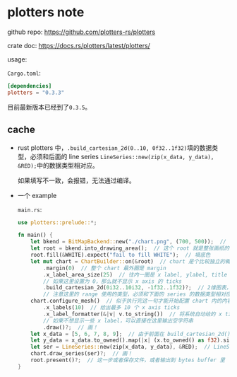 # plotters note

github repo: <https://github.com/plotters-rs/plotters>

crate doc: <https://docs.rs/plotters/latest/plotters/>

usage:

`Cargo.toml`:

```toml
[dependencies]
plotters = "0.3.3"
```

目前最新版本已经到了`0.3.5`。

## cache

* rust plotters 中，`.build_cartesian_2d(0..10, 0f32..1f32)`填的数据类型，必须和后面的 line series `LineSeries::new(zip(x_data, y_data), &RED);`中的数据类型相对应。

    如果填写不一致，会报错，无法通过编译。

* 一个 example

    `main.rs`:

    ```rust
    use plotters::prelude::*;

    fn main() {
        let bkend = BitMapBackend::new("./chart.png", (700, 500));  // 这里可以是各种格式的图片，也可以填 bytes buffer
        let root = bkend.into_drawing_area();  // 这个 root 就是整张画纸的抽象表达，我们可以将一个画布进行 split，从而画多个 chart
        root.fill(&WHITE).expect("fail to fill WHITE");  // 填底色
        let mut chart = ChartBuilder::on(&root)  // chart 是个比较独立的概念，这里指定将它画到哪个 root 画布上
            .margin(0)  // 整个 chart 最外圈是 margin
            .x_label_area_size(25)  // 往内一圈是 x label, ylabel, title 等。再往内一圈才是 xOy 内的图表
            // 如果这里设置为 0，那么就不显示 x axis 的 ticks
            .build_cartesian_2d(0i32..10i32, -1f32..1f32)?;  // 2维图表，这里也可以选择 3 维
            // 注意这里的 range 使用的类型，必须和下面的 series 的数据类型相对应，不然会编译报错
        chart.configure_mesh()  // 似乎执行完这一句才能开始配置 chart 内的内容
            .x_labels(10)  // 给出最多 10 个 x axis ticks
            .x_label_formatter(&|v| v.to_string())  // 将系统自动给的 x ticks 的 value 转换成字符串
            // 如果不想显示一些 x label，可以直接在这里输出空字符串
            .draw()?;  // 画！
        let x_data = [5, 6, 7, 8, 9];  // 由于前面在 build_cartesian_2d() 时 x range 使用了 i32，所以这里也得是 i32
        let y_data = x_data.to_owned().map(|x| (x.to_owned() as f32).sin());  // 同理，y 必须是 f32
        let ser = LineSeries::new(zip(x_data, y_data), &RED);  // LineSeries 接受 iter 给出的数据对作为绘制数据
        chart.draw_series(ser)?;  // 画！
        root.present()?;  // 这一步或者保存文件，或者输出到 bytes buffer 里
    }
    ```